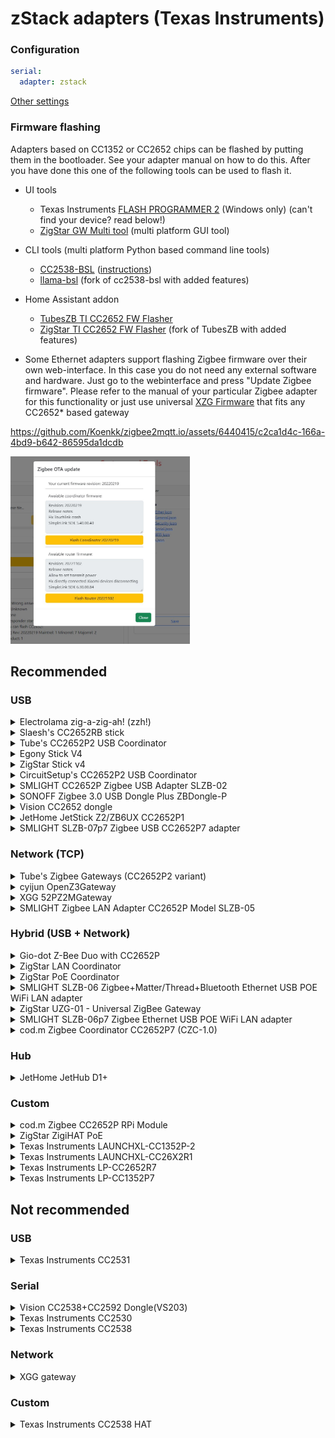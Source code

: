 # zStack adapters (Texas Instruments)

### Configuration

```yaml
serial:
  adapter: zstack
```

[Other settings](../configuration/adapter-settings.md)

### Firmware flashing

Adapters based on CC1352 or CC2652 chips can be flashed by putting them in the bootloader. See your adapter manual on how to do this. After you have done this one of the following tools can be used to flash it.
- UI tools
  - Texas Instruments [FLASH PROGRAMMER 2](https://www.ti.com/tool/FLASH-PROGRAMMER) (Windows only) (can't find your device? read below!)  
  - [ZigStar GW Multi tool](https://github.com/xyzroe/ZigStarGW-MT) (multi platform GUI tool)
- CLI tools (multi platform Python based command line tools)
  - [CC2538-BSL](https://github.com/JelmerT/cc2538-bsl) ([instructions](./flashing/flashing_via_cc2538-bsl.md))
  - [llama-bsl](https://github.com/electrolama/llama-bsl) (fork of cc2538-bsl with added features)
- Home Assistant addon
  - [TubesZB TI CC2652 FW Flasher](https://github.com/tube0013/tubeszb_addons)
  - [ZigStar TI CC2652 FW Flasher](https://github.com/mercenaruss/zigstar_addons) (fork of TubesZB with added features)

- Some Ethernet adapters support flashing Zigbee firmware over their own web-interface. In this case you do not need any external software and hardware. Just go to the webinterface and press "Update Zigbee firmware". Please refer to the manual of your particular Zigbee adapter for this functionality or just use universal [XZG Firmware](https://github.com/xyzroe/XZG) that fits any CC2652* based gateway
  
https://github.com/Koenkk/zigbee2mqtt.io/assets/6440415/c2ca1d4c-166a-4bd9-b642-86595da1dcdb

<img src="../../images/flashing/web-interface-ota-flashing.jpg" title="SLZB-06 WEB OTA Zigbee Flashing" height=300 />

## Recommended

### USB

<details>
<summary>Electrolama zig-a-zig-ah! (zzh!)</summary>
    
USB connected adapter with external antenna based on CC2652R chip  
* [Coordinator firmware](https://github.com/Koenkk/Z-Stack-firmware/raw/Z-Stack_3.x.0_coordinator_20230507/coordinator/Z-Stack_3.x.0/bin/CC2652R_coordinator_20230507.zip)  
* [Router firmware](https://github.com/Koenkk/Z-Stack-firmware/raw/Z-Stack_3.x.0_router_20221102/router/Z-Stack_3.x.0/bin/CC2652R_router_20221102.zip)  
* [Flashing instructions](https://electrolama.com/radio-docs/#step-3-flash-the-firmware-on-your-stick) or see "Flashing CC1352/CC2652/CC2538 based adapters" below
* [Buy](https://shop.electrolama.com/collections/usb-rf-sticks/products/zzh-multiprotocol-rf-stick)

<img src="../../images/zzh.jpg" width="200" />
</details>  

<details>
<summary>Slaesh's CC2652RB stick</summary>

USB connected adapter with external antenna based on CC2652RB chip  
* [Coordinator firmware](https://github.com/Koenkk/Z-Stack-firmware/raw/Z-Stack_3.x.0_coordinator_20230507/coordinator/Z-Stack_3.x.0/bin/CC2652RB_coordinator_20230507.zip)  
* [Router firmware](https://github.com/Koenkk/Z-Stack-firmware/raw/Z-Stack_3.x.0_router_20221102/router/Z-Stack_3.x.0/bin/CC2652RB_router_20221102.zip)  
* [Flashing instructions](https://slae.sh/projects/cc2652/#flashing) or see "Flashing CC1352/CC2652/CC2538 based adapters" below
* [Buy](https://slae.sh/projects/cc2652/)

<img src="../../images/slaeshs_cc2652rb_stick.jpg" width="200" />
</details>

<details>
<summary>Tube's CC2652P2 USB Coordinator</summary>

Open source hardware CC2652P based USB connected adapter with external antenna and USB extension cable  
* [Coordinator firmware](https://github.com/Koenkk/Z-Stack-firmware/raw/Z-Stack_3.x.0_coordinator_20230507/coordinator/Z-Stack_3.x.0/bin/CC1352P2_CC2652P_launchpad_coordinator_20230507.zip)  
* [Router firmware](https://github.com/Koenkk/Z-Stack-firmware/raw/Z-Stack_3.x.0_router_20221102/router/Z-Stack_3.x.0/bin/CC1352P2_CC2652P_launchpad_router_20221102.zip)  
* [Flashing instructions](https://github.com/tube0013/tube_gateways) or see "Flashing CC1352/CC2652/CC2538 based adapters" below
* [Buy](https://www.tubeszb.com/)

<img src="../../images/Tubes_USB_Coordinator_CC2652P2_variant.png" width="200" />
</details>

<details>
<summary>Egony Stick V4</summary>

Powerful CC2652P Zigbee USB dongle and Raspberry Pi GPIO module. Available in Ebyte (left picture) and RFSTAR (right picture) version.  
* Coordinator firmware: [Ebyte](https://github.com/Koenkk/Z-Stack-firmware/raw/Z-Stack_3.x.0_coordinator_20230507/coordinator/Z-Stack_3.x.0/bin/CC1352P2_CC2652P_other_coordinator_20230507.zip) [RFSTAR](https://github.com/Koenkk/Z-Stack-firmware/raw/Z-Stack_3.x.0_coordinator_20230507/coordinator/Z-Stack_3.x.0/bin/CC1352P2_CC2652P_launchpad_coordinator_20230507.zip)  
* Router firmware: [Ebyte](https://github.com/Koenkk/Z-Stack-firmware/raw/Z-Stack_3.x.0_router_20221102/router/Z-Stack_3.x.0/bin/CC1352P2_CC2652P_other_router_20221102.zip) [RFSTAR](https://github.com/Koenkk/Z-Stack-firmware/raw/Z-Stack_3.x.0_router_20221102/router/Z-Stack_3.x.0/bin/CC1352P2_CC2652P_launchpad_router_20221102.zip)  
* [Flashing instructions](https://github.com/egony/cc2652p_E72-2G4M20S1E/wiki/Flashing-EN) or see "Flashing CC1352/CC2652/CC2538 based adapters" below
* Description: [Ebyte](https://github.com/egony/cc2652p_E72-2G4M20S1E/wiki/Home-EN) [RFSTAR](https://github.com/egony/cc2652p_cc1352p_RF-STAR/wiki/Home-EN)  
* [Contact](http://t.me/Egony)

<img src="../../images/Egony_v4_E72.jpg" widht="200" /> <img src="../../images/Egony_v4_RFS.jpg" width="200" />
</details>

<details>
<summary>ZigStar Stick v4</summary>

Powerful Open source dongle with external antenna based on CC2652P  
* [Coordinator firmware](https://github.com/Koenkk/Z-Stack-firmware/raw/Z-Stack_3.x.0_coordinator_20230507/coordinator/Z-Stack_3.x.0/bin/CC1352P2_CC2652P_launchpad_coordinator_20230507.zip)  
* [Router firmware](https://github.com/Koenkk/Z-Stack-firmware/raw/Z-Stack_3.x.0_router_20221102/router/Z-Stack_3.x.0/bin/CC1352P2_CC2652P_launchpad_router_20221102.zip)  
* [Description](https://zig-star.com/projects/zigbee-stick-v4/)  
* [Flashing instructions](https://zig-star.com/radio-docs/flash-cc-bsl/) or see "Flashing CC1352/CC2652/CC2538 based adapters" below
* [Buy](https://zig-star.com)

<img src="../../images/ZigStar-USB.png" width="200" />
</details>

<details>
<summary>CircuitSetup's CC2652P2 USB Coordinator</summary>

CC2652P based USB connected adapter pre-programmed with Z-Stack  
* [Coordinator firmware](https://github.com/Koenkk/Z-Stack-firmware/raw/Z-Stack_3.x.0_coordinator_20230507/coordinator/Z-Stack_3.x.0/bin/CC1352P2_CC2652P_launchpad_coordinator_20230507.zip)  
* [Router firmware](https://github.com/Koenkk/Z-Stack-firmware/raw/Z-Stack_3.x.0_router_20221102/router/Z-Stack_3.x.0/bin/CC1352P2_CC2652P_launchpad_router_20221102.zip)  
* [Flashing instructions](https://circuitsetup.us/product/usb-zigbee-stick-z-stack-coordinator/) or see "Flashing CC1352/CC2652/CC2538 based adapters" below
* [Buy](https://circuitsetup.us/product/usb-zigbee-stick-z-stack-coordinator/)

<img src="../../images/circset_cc2652.jpg" width="200" />
</details>

<details>
<summary>SMLIGHT CC2652P Zigbee USB Adapter SLZB-02</summary>

CC2652P factory-made Zigbee USB coordinator with external 6dB antenna and worldwide delivery  
* [Coordinator firmware](https://github.com/Koenkk/Z-Stack-firmware/raw/Z-Stack_3.x.0_coordinator_20230507/coordinator/Z-Stack_3.x.0/bin/CC1352P2_CC2652P_other_coordinator_20230507.zip)  
* [Router firmware](https://github.com/Koenkk/Z-Stack-firmware/raw/Z-Stack_3.x.0_router_20221102/router/Z-Stack_3.x.0/bin/CC1352P2_CC2652P_other_router_20221102.zip)  
* [Description](https://smartlight.me/smart-home-devices/zigbee-devices/zigbee-coordinator-v4-cc2652p)  
* [Flashing instructions](https://smartlight.me/flashing_slzb-02) or see "Flashing CC1352/CC2652/CC2538 based adapters" below
* Buy: [Official store](https://smartlight.me/smart-home-devices/zigbee-devices/zigbee-coordinator-v4-cc2652p), [Tindie](https://www.tindie.com/products/smartlightme/zigbee-cc2652p-coordinator-dongle-stick-adapter/)

<img src="../../images/CC2652P_smartlight_zigbee_coordinator.png" width="200" />
</details>

<details>
<summary>SONOFF Zigbee 3.0 USB Dongle Plus ZBDongle-P</summary>

CC2652P based USB connected adapter pre-programmed and with enclosure.

Note before buying that ITead slightly confusingly now sells both the Dongle Plus "ZBDongle-P" (based on CC2652P), and the Dongle Plus V2 "ZBDongle-E" (based on EFR32MG21).
This section is about the "ZBDongle-P", for "ZBDongle-E" see below.

* [Coordinator firmware](https://github.com/Koenkk/Z-Stack-firmware/raw/Z-Stack_3.x.0_coordinator_20230507/coordinator/Z-Stack_3.x.0/bin/CC1352P2_CC2652P_launchpad_coordinator_20230507.zip)  
* [Router firmware](https://github.com/Koenkk/Z-Stack-firmware/raw/Z-Stack_3.x.0_router_20221102/router/Z-Stack_3.x.0/bin/CC1352P2_CC2652P_launchpad_router_20221102.zip)  
* [Flashing instructions](https://sonoff.tech/wp-content/uploads/2021/09/Zigbee-3.0-USB-dongle-plus-firmware-flashing-1-1.docx) ([PDF version](https://github.com/Koenkk/zigbee2mqtt.io/raw/master/docs/guide/adapters/flashing/zigbee-3.0-usb-dongle-plus-firmware_flashing-1-1.pdf) and [required python script](https://github.com/Koenkk/zigbee2mqtt.io/raw/master/docs/guide/adapters/flashing/zigbee-3.0-usb-dongle-plus-uartLog.zip)) or see "Flashing CC1352/CC2652/CC2538 based adapters" below  
* [Buy](https://itead.cc/product/sonoff-zigbee-3-0-usb-dongle-plus/)

<img src="../../images/sonoff_plus_dongle.png" width="200" />
</details>

<details>
<summary>Vision CC2652 dongle</summary>

Adapter or small development board based on CC2652R (VS201) or CC2652P (VS202)  
Coordinator firmware: [VS201](https://github.com/Koenkk/Z-Stack-firmware/raw/Z-Stack_3.x.0_coordinator_20230507/coordinator/Z-Stack_3.x.0/bin/CC2652R_coordinator_20230507.zip) [VS202](https://github.com/Koenkk/Z-Stack-firmware/raw/Z-Stack_3.x.0_coordinator_20230507/coordinator/Z-Stack_3.x.0/bin/CC1352P2_CC2652P_launchpad_coordinator_20230507.zip)  
Router firmware: [VS201](https://github.com/Koenkk/Z-Stack-firmware/raw/Z-Stack_3.x.0_router_20221102/router/Z-Stack_3.x.0/bin/CC2652R_router_20221102.zip) [VS202](https://github.com/Koenkk/Z-Stack-firmware/raw/Z-Stack_3.x.0_router_20221102/router/Z-Stack_3.x.0/bin/CC1352P2_CC2652P_launchpad_router_20221102.zip)  
* [Flashing instructions](https://www.aliexpress.com/item/1005002823262979.html?spm=a2g0o.productlist.0.0.1a1640b82yeViq&algo_pvid=e01b1872-ca85-4814-971f-ce9b058855b8&algo_exp_id=e01b1872-ca85-4814-971f-ce9b058855b8-0&pdp_ext_f=%7B%22sku_id%22%3A%2212000022351543786%22%7D) or see "Flashing CC1352/CC2652/CC2538 based adapters" below
* Buy: [VS201](https://www.aliexpress.com/item/1005002809329614.html) [VS202](https://www.aliexpress.com/item/1005003393047763.html)

<img src="../../images/cc26x2r1_dongle.jpg" width="200" />
</details>

<details>
<summary>JetHome JetStick Z2/ZB6UX CC2652P1</summary>

Powerful CC2652P1 factory-made Zigbee USB dongle with external antenna.
* [Documentation](https://docs.jethome.ru/en/zigbee/sticks/jetstick_z2.html)
* [Flash instructions](https://docs.jethome.ru/en/zigbee/howto/cc_2538_bsl.html#zigbee-howto-2538-bsl)
* [Firmware](https://docs.jethome.ru/en/zigbee/software/ti_cc2652p.html#zigbee-software-ti-cc2652p)
* Buy: [JetStick Z2](https://jethome.ru/z2/)

<img src="../../images/jetstick_z2.png" width="200" />
</details>

<details>
<summary>SMLIGHT SLZB-07p7 Zigbee USB CC2652P7 adapter</summary>  

Powerful, tiny modern design, developed for Zigbee2MQTT, pre-flashed and ready to use Zigbee adapter. Autodiscovery in Home Assistant. AutoBSL (remote update) enabled.  
Rich packing that includes:
| Package includes | SLZB-07p7 adapter | +3dB antenna 360° | QR-manual |
|:-|:-:|:-:|:-:|
|Quantity: |1 pcs|1 pcs|1 pcs|1 pcs|  
|Image| <img src="https://smlight.tech/external-content/images/zigbee2mqtt-io/slzb-07p7/slzb-07p7-adapter.jpg" width="200" /> | <img src="https://smlight.tech/external-content/images/zigbee2mqtt-io/slzb-07p7/slzb-07x-antenna.jpg" width="200" /> | <img src="https://smlight.tech/external-content/images/zigbee2mqtt-io/slzb-07p7/slzb-07x-qr.jpg" width="200" /> |  

Remote Zigbee update, autodiscovery, LEDs, and flashing pins. It fits home and business use.  

- Zigbee firmware:  
--[Coordinator firmware](https://github.com/Koenkk/Z-Stack-firmware/raw/master/coordinator/Z-Stack_3.x.0/bin/CC1352P7_coordinator_20230507.zip).  
- [Product page](https://smlight.tech/product/slzb-07p7/).  
- Buy: [Official Store - Worldwide](https://smartlight.me/smart-home-devices/zigbee-devices/coordinator-slzb-07p7), [Aliexpress - Worldwide](https://www.aliexpress.com/item/1005006273914143.html).  
Local fast delivery: [Australia](https://shop.dialedin.com.au/products/smlight-slzb-07p7-usb-zigbee-adapter), [France](https://www.domadoo.fr/fr/interface-domotique/7045-smlight-dongle-usb-zigbee-cc2652p7-soc-antenne-3db-zigbee2mqtt-et-zha.html), [Poland](https://pcblab.io/szukaj?controller=search&s=slzb).  

    | Product picture 1 | Product picture 2 | Product picture 3 |
    |:-:|:-:|:-:|
    |<img src="https://smlight.tech/external-content/images/zigbee2mqtt-io/slzb-07p7/slzb-07p7-main1-title.jpg" width="200">|<img src="https://smlight.tech/external-content/images/zigbee2mqtt-io/slzb-07p7/slzb-07p7-main2-title.jpg" width="200">|<img src="https://smlight.tech/external-content/images/zigbee2mqtt-io/slzb-07p7/slzb-07p7-main3-title.jpg" width="200">|     

</details>

### Network (TCP)

<details>
<summary>Tube's Zigbee Gateways (CC2652P2 variant)</summary>

Open source hardware CC2652P and ESP32 based Zigbee to Ethernet Coordinator (left picture), POE variant is also available (right picture)  
* [Coordinator firmware](https://github.com/Koenkk/Z-Stack-firmware/raw/Z-Stack_3.x.0_coordinator_20230507/coordinator/Z-Stack_3.x.0/bin/CC1352P2_CC2652P_launchpad_coordinator_20230507.zip)  
* [Router firmware](https://github.com/Koenkk/Z-Stack-firmware/raw/Z-Stack_3.x.0_router_20221102/router/Z-Stack_3.x.0/bin/CC1352P2_CC2652P_launchpad_router_20221102.zip)  
* [Flashing instructions](https://github.com/tube0013/tube_gateways) or see "Flashing CC1352/CC2652/CC2538 based adapters" below
* [Buy](https://www.tubeszb.com/)

<img src="../../images/Tubes_Zigbee_Gateways_CC2652P2_variant.jpg" width="200" /> <img src="../../images/Tubes_Zigbee_PoE_Coordinator_CC2652P2_variant.jpg" width="200" />
</details>

<details>
<summary>cyijun OpenZ3Gateway</summary>

An open source Zstack3 gateway powered by ESP8266 and CC2652P modules. One costs less than 60 CNY in China.  
* [Coordinator firmware](https://github.com/Koenkk/Z-Stack-firmware/raw/Z-Stack_3.x.0_coordinator_20230507/coordinator/Z-Stack_3.x.0/bin/CC1352P2_CC2652P_launchpad_coordinator_20230507.zip)  
* [Router firmware](https://github.com/Koenkk/Z-Stack-firmware/raw/Z-Stack_3.x.0_router_20221102/router/Z-Stack_3.x.0/bin/CC1352P2_CC2652P_launchpad_router_20221102.zip)
* Flashing instructions; see "Flashing CC1352/CC2652/CC2538 based adapters" below
* [Description](https://github.com/cyijun/OpenZ3Gateway)  
* [Tindie](https://www.tindie.com/products/cyijun/openz3gateway/)  

<img src="../../images/openz3gateway.jpg" width="200" />
</details>

<details>
<summary>XGG 52PZ2MGateway</summary>

An open source Zstack3 gateway powered by ESP8266 and CC2652P modules. One costs less than 60 CNY in China.  
* [Coordinator firmware](https://github.com/Koenkk/Z-Stack-firmware/raw/Z-Stack_3.x.0_coordinator_20230507/coordinator/Z-Stack_3.x.0/bin/CC1352P2_CC2652P_launchpad_coordinator_20230507.zip)  
* [Router firmware](https://github.com/Koenkk/Z-Stack-firmware/raw/Z-Stack_3.x.0_router_20221102/router/Z-Stack_3.x.0/bin/CC1352P2_CC2652P_launchpad_router_20221102.zip)  
* Flashing instructions; see "Flashing CC1352/CC2652/CC2538 based adapters" below
* [Description](https://shop68536829.taobao.com/)  
* [Buy](https://shop68536829.taobao.com/)  

<img src="../../images/CC2652P-Z2M.jpg" width="200" />
</details>

<details>
<summary>SMLIGHT Zigbee LAN Adapter CC2652P Model SLZB-05</summary>

Pre-flashed ready-to-use Zigbee LAN CC2652P Adapter, factory made, metal case, 6dB antenna, worldwide delivery, Zigbee firmware can be manually updated via USB in 5 easy steps, customer/tech support, fast order processing.  
* [Coordinator firmware](https://github.com/Koenkk/Z-Stack-firmware/raw/Z-Stack_3.x.0_coordinator_20230507/coordinator/Z-Stack_3.x.0/bin/CC1352P2_CC2652P_other_coordinator_20230507.zip)  
* [Router firmware](https://github.com/Koenkk/Z-Stack-firmware/raw/Z-Stack_3.x.0_router_20221102/router/Z-Stack_3.x.0/bin/CC1352P2_CC2652P_other_router_20221102.zip)  
* [Description](https://smartlight.me/smart-home-devices/zigbee-devices/smlight-zigbee-lan-adapter-slzb-05en)  
* Flashing instructions; see "Flashing CC1352/CC2652/CC2538 based adapters" below
* Buy: [eBay](https://www.ebay.com/itm/165178757770) [Official store](https://smartlight.me/smart-home-devices/zigbee-devices/smlight-zigbee-lan-adapter-slzb-05en) [Telegram](https://t.me/smartlightme)

<img src="https://smartlight.me/ebay/images/slzb_05/smartlight-zigbee-lan-slzb-05.jpg" width="200" />
</details>

### Hybrid (USB + Network)

<details>
<summary>Gio-dot Z-Bee Duo with CC2652P</summary>

4 in 1 zigbee adapter: USB Stick, WiFi, LAN, PI Zero Hat, with external antenna and 3D printed case. 
* [Description](https://gio-dot.github.io/Z-Bee-Duo/)  
* [Coordinator firmware](https://github.com/Koenkk/Z-Stack-firmware/blob/master/coordinator/Z-Stack_3.x.0/bin/CC1352P2_CC2652P_other_coordinator_20230507.zip)  
* [Router firmware](https://github.com/Koenkk/Z-Stack-firmware/blob/master/router/Z-Stack_3.x.0/bin/CC1352P2_CC2652P_other_router_20221102.zip)  
* [Flashing instructions](https://gio-dot.github.io/Z-Bee-Duo/Firmware-upgrade) or see "Flashing CC1352/CC2652/CC2538 based adapters" below
* [Buy](https://www.tindie.com/products/gio_dot/z-bee-duo-modular-cc2652p-zigbee-30-adapter/)

<img src="../../images/Z-Bee_Duo-ico.jpg" width="200" />
</details>

<details>
<summary>ZigStar LAN Coordinator</summary>

Powerful Open source LAN Coordinator with external antenna on CC2652P  
* [Coordinator firmware](https://github.com/Koenkk/Z-Stack-firmware/raw/Z-Stack_3.x.0_coordinator_20230507/coordinator/Z-Stack_3.x.0/bin/CC1352P2_CC2652P_launchpad_coordinator_20230507.zip)  
* [Router firmware](https://github.com/Koenkk/Z-Stack-firmware/raw/Z-Stack_3.x.0_router_20221102/router/Z-Stack_3.x.0/bin/CC1352P2_CC2652P_launchpad_router_20221102.zip)  
* [Description](https://zig-star.com/projects/zigbee-gw-lan/)  
* [Flashing instructions](https://zig-star.com/radio-docs/flash-cc-bsl/) or see "Flashing CC1352/CC2652/CC2538 based adapters" below
* [Buy](https://zig-star.com) [Tindie](https://www.tindie.com/products/zigstar/zigstar-lan-gateway/)

<img src="../../images/ZigStar-LAN.png" width="200" />
</details>

<details>
<summary>ZigStar PoE Coordinator</summary>

Open source PoE af Coordinator with external antenna on CC2652P  
* [Coordinator firmware](https://github.com/Koenkk/Z-Stack-firmware/raw/Z-Stack_3.x.0_coordinator_20230507/coordinator/Z-Stack_3.x.0/bin/CC1352P2_CC2652P_launchpad_coordinator_20230507.zip)  
* [Router firmware](https://github.com/Koenkk/Z-Stack-firmware/raw/Z-Stack_3.x.0_router_20221102/router/Z-Stack_3.x.0/bin/CC1352P2_CC2652P_launchpad_router_20221102.zip)  
* [Description](https://zig-star.com/projects/zigstar-olizig/)  
* [Flashing instructions](https://zig-star.com/radio-docs/zigstar-multi-tool/) or see "Flashing CC1352/CC2652/CC2538 based adapters" below
* [Buy](https://zig-star.com) [Tindie](https://www.tindie.com/products/zigstar/zigstar-olizig-poe/) 

<img src="../../images/ZigStar-PoE.png" width="200" />
</details>

<details>
<summary>SMLIGHT SLZB-06 Zigbee+Matter/Thread+Bluetooth Ethernet USB POE WiFi LAN adapter</summary>  

Powerful, tiny modern design, developed for Zigbee2MQTT, PoE supported, pre-flashed and ready to use Zigbee adapter.  
It supports **Zigbee 3.0**, experimental **Matter-over-Thread** and **Bluetooth**. Connections: Ethernet (+PoE), LAN, USB, and WiFi.  Rich packing that includes:
| Package includes | SLZB-06 adapter | +5dB antenna 360° | Adhesive tape | Screws | Screwdriver | MicroUSB-Type-C | Screw-fix helper |
|:-|:-:|:-:|:-:|:-:|:-:|:-:|:-:|
|Quantity: |1 pcs|1 pcs|2 pcs|2 pcs|1 pcs|1 pcs|1 pcs|  
|Image| <img src="https://smlight.tech/external-content/images/zigbee2mqtt-io/slzb-06-adapter.jpg" width="200" /> | <img src="https://smlight.tech/external-content/images/zigbee2mqtt-io/slzb-06-antenna.jpg" width="200" /> | <img src="https://smlight.tech/external-content/images/zigbee2mqtt-io/slzb-06-adhesive.jpg" width="200" /> | <img src="https://smlight.tech/external-content/images/zigbee2mqtt-io/slzb-06-screws.jpg" width="200" /> | <img src="https://smlight.tech/external-content/images/zigbee2mqtt-io/slzb-06-screwdriver.jpg" width="200" /> | <img src="https://smlight.tech/external-content/images/zigbee2mqtt-io/slzb-06-microusb.jpg" width="200" /> | <img src="https://smlight.tech/external-content/images/zigbee2mqtt-io/slzb-06-qr.jpg" width="200" /> |  

Remote update (Zigbee and Core), modern UI firmware. Optoelectronic isolation for Ethernet, LEDs and physical button for interacting with users. It fits home and business use.  

- Zigbee firmware:  
-- [Zigbee chip update process OTA](https://smlight.tech/manual/slzb-06/guide/flashing-and-updating/updating-zigbee.html#zigbee-auto-update-over-the-web-interface-recommended) for automatic updates.  
-- [Firmwares folder](https://github.com/Koenkk/Z-Stack-firmware/tree/master/coordinator/Z-Stack_3.x.0/bin) for manual updates.  
- Core firmware:  
-- [Functionality and screenshots](https://smlight.tech/manual/slzb-06/guide/configuration/)  
-- [Video review 1](https://www.youtube.com/watch?v=WwYVRuVpAJI), [Video review 2](https://www.youtube.com/watch?v=q3cWHQ8CdcA)
- [Manual](https://smlight.tech/manual/slzb-06/)
- [Product page](https://smlight.tech/product/slzb-06/)
- Buy: [Official Store - Worldwide](https://smartlight.me/smart-home-devices/zigbee-devices/smlight-slzb-06en), [Aliexpress - Worldwide](https://www.aliexpress.com/item/1005004942648430.html), [Tindie - Worldwide](https://www.tindie.com/products/smartlightme/smlight-slzb-06-zigbee-ethernet-poe-usb-wifi-adapt/).  
Local fast delivery: [AU](https://shop.dialedin.com.au/products/smlight-slzb-06-zigbee-adapter), [AT](https://www.hobbyelectronica.nl/product/slzb-06-zigbee-ethernet-poe-usb-adapter/), [BE](https://www.hobbyelectronica.nl/product/slzb-06-zigbee-ethernet-poe-usb-adapter/), [CH](https://shop.swiss-domotique.ch/de/gateways-antennen/2387-smlight-zigbee-ethernet-poe-usb-wifi-adapter-slzb-06.html), [EE](https://improveit.lt/produktas/smlight-slzb-06-zigbee-ethernet-poe-usb-lan-wifi-adapteris/), [FR](https://www.domadoo.fr/fr/box-domotique/7042-smlight-adaptateur-usb-ethernet-poe-zigbee-30-cc2652p-zigbee2mqtt-et-zha.html), [DE](https://www.hobbyelectronica.nl/product/slzb-06-zigbee-ethernet-poe-usb-adapter/), [LT](https://improveit.lt/produktas/smlight-slzb-06-zigbee-ethernet-poe-usb-lan-wifi-adapteris/), [LV](https://improveit.lt/produktas/smlight-slzb-06-zigbee-ethernet-poe-usb-lan-wifi-adapteris/), [PL](https://pcblab.io/slzb-06-adapter-zigbee-cc2652p-ethernet-poe-usb-lan-wifi.html), [TH](https://shopee.co.th/Zigbee-SLZB-06-LAN-POE-USB-WIFI-Hybrid-Coordinator-CC2652P-SMARTLIGHT-SLZB-06-HASS-Zigbee2mqtt-ZHA-CC2652-CC2531-i.25068823.21062349644), [UK](https://zigbeesmart.co.uk/products/zigbee-lan-poe-coordinator-smlight-slzb-06), [US official](https://cloudfree.shop/product/smlight-zigbee-ethernet-adapter/), [US Amazon](https://www.amazon.com/SMLIGHT-SLZB-06-Ethernet-Zigbee2MQTT-Assistant/dp/B0BL6DQSB3).  

    | Product picture | Interface screenshot | Youtube review |
    |:-:|:-:|:-:|
    |<img src="https://smlight.tech/external-content/images/zigbee2mqtt-io/slzb-06-main-title.jpg" width="200" />|<img src="https://smlight.tech/external-content/images/zigbee2mqtt-io/slzb-06-main-firmware.jpg" width="200" />|[<img src="https://smlight.tech/external-content/images/zigbee2mqtt-io/slzb-06-main-videolink-small.jpg" width="200" />](https://www.youtube.com/watch?v=q3cWHQ8CdcA)|     

</details>

<details>
<summary>ZigStar UZG-01 - Universal ZigBee Gateway</summary>

Open source PoE af Coordinator with external antenna on CC2652P
* [ESP32 Firmware](https://github.com/mercenaruss/uzg-firmware) Repository with latest firmware
* [Coordinator firmware](https://github.com/Koenkk/Z-Stack-firmware/raw/Z-Stack_3.x.0_coordinator_20230507/coordinator/Z-Stack_3.x.0/bin/)  
* [Router firmware](https://github.com/Koenkk/Z-Stack-firmware/raw/Z-Stack_3.x.0_router_20221102/router/Z-Stack_3.x.0/bin/)  
* [Official site](https://uzg.zig-star.com) with documentation
* [Flashing instructions](https://uzg.zig-star.com/flashing-and-updating/) or see [Flashing CC1352/CC2652/CC2538 based adapters](#flashing-cc1352-cc2652-cc2538-based-adapters)
* Buy: [Official Store](https://uzg.zig-star.com),[Tindie](https://www.tindie.com/stores/zigstar/),[Elecrow](https://www.elecrow.com/zigstar-uzg-01-universal-zigbee-gateway.html)

|           ZigStar UZG-01              |                  Dimensions           | 
| :-----------------------------------: | :-----------------------------------: | 
| <img src="../../images/Zigstar-UZG01-1.png" width="200" /> | <img src="../../images/Zigstar-UZG01-2.png" width="200" /> |

</details>

<details>
<summary>SMLIGHT SLZB-06p7 Zigbee Ethernet USB POE WiFi LAN adapter</summary>  

Powerful, tiny modern design, developed for Zigbee2MQTT, PoE supported, pre-flashed and ready to use Zigbee adapter.  
It supports Zigbee 3.0, Ethernet, LAN, USB, and WiFi connections.  Rich packing that includes:
| Package includes | SLZB-06p7 adapter | +5dB antenna 360° | Adhesive tape | Screws | Screwdriver | MicroUSB-Type-C | Screw-fix helper |
|:-|:-:|:-:|:-:|:-:|:-:|:-:|:-:|
|Quantity: |1 pcs|1 pcs|2 pcs|2 pcs|1 pcs|1 pcs|1 pcs|  
|Image| <img src="https://smlight.tech/external-content/images/zigbee2mqtt-io/slzb-06p7-adapter.jpg" width="200" /> | <img src="https://smlight.tech/external-content/images/zigbee2mqtt-io/slzb-06-antenna.jpg" width="200" /> | <img src="https://smlight.tech/external-content/images/zigbee2mqtt-io/slzb-06-adhesive.jpg" width="200" /> | <img src="https://smlight.tech/external-content/images/zigbee2mqtt-io/slzb-06-screws.jpg" width="200" /> | <img src="https://smlight.tech/external-content/images/zigbee2mqtt-io/slzb-06-screwdriver.jpg" width="200" /> | <img src="https://smlight.tech/external-content/images/zigbee2mqtt-io/slzb-06-microusb.jpg" width="200" /> | <img src="https://smlight.tech/external-content/images/zigbee2mqtt-io/slzb-06-qr.jpg" width="200" /> |  

Remote update (Zigbee and Core), modern UI firmware. Optoelectronic isolation for Ethernet, LEDs and physical button for interacting with users. It fits home and business use.  

- Zigbee firmware:  
-- [Zigbee chip update process OTA](https://smlight.tech/manual/slzb-06/guide/flashing-and-updating/updating-zigbee.html#zigbee-auto-update-over-the-web-interface-recommended) for automatic updates.  
-- [Firmwares folder](https://github.com/Koenkk/Z-Stack-firmware/tree/master/coordinator/Z-Stack_3.x.0/bin) for manual updates.  
- Core firmware:  
-- [Functionality and screenshots](https://smlight.tech/manual/slzb-06/guide/configuration/)  
-- [Video review](https://www.youtube.com/watch?v=q3cWHQ8CdcA)
- [Manual](https://smlight.tech/manual/slzb-06/)
- [Product page](https://smlight.tech/product/slzb-06p7/)
- Buy: [Official Store - Worldwide](https://smartlight.me/smart-home-devices/zigbee-devices/coordinator-slzb-06p7), [Aliexpress - Worldwide](https://www.aliexpress.com/item/1005004942648430.html).   
Local fast delivery: [AU](https://shop.dialedin.com.au/products/smlight-slzb-06p7-zigbee-adapter), [AT](https://www.hobbyelectronica.nl/product/slzb-06p7-zigbee-ethernet-poe-usb-adapter/), [BE](https://www.hobbyelectronica.nl/product/slzb-06p7-zigbee-ethernet-poe-usb-adapter/), [DE](https://www.hobbyelectronica.nl/product/slzb-06p7-zigbee-ethernet-poe-usb-adapter/), [PL](https://pcblab.io/slzb-06p7-adapter-zigbee-cc2652p7-ethernet-poe-usb-lan-wifi.html).    

    | Product picture | Interface screenshot | Youtube videoreview |
    |:-:|:-:|:-:|
    |<img src="https://smlight.tech/external-content/images/zigbee2mqtt-io/slzb-06p7-main-title.jpg" width="200" />|<img src="https://smlight.tech/external-content/images/zigbee2mqtt-io/slzb-06p7-main-firmware.jpg" width="200" />|[<img src="https://smlight.tech/external-content/images/zigbee2mqtt-io/slzb-06-main-videolink-small.jpg" width="200" />](https://www.youtube.com/watch?v=q3cWHQ8CdcA)|     

</details>

<details>
<summary>cod.m Zigbee Coordinator CC2652P7 (CZC-1.0)</summary>

cod.m ZigBee Coordinator (CZC) - Network (LAN/Wi-Fi) with Power over Ethernet (optional) or USB-C.

Features:
* CC2652P7 Texas Instruments multiprotocol 2.4GHz radio module
* ZigBee 3.x, Z-Stack firmware (Koenkk)
* LAN, WLAN or USB mode PoE (802.3af) or USB-C power, <1W power consumption
* ESP32 open source firmware ([cod.m UZG Fork](https://github.com/codm/czc-firmware/releases))
* ZigBee firmware update via network and in future via web interface
* ESP32 firmware update via web interface or USB-C (Auto-BSL)
* [3D-printed housing (CC-BY-NC-SA)](https://www.printables.com/de/model/857864-codm-zigbee-coordinator-cases-czc-10)
* Made in Germany, CE, RoHS, WEEE

Links:
* [ESP32 firmware](https://github.com/codm/czc-firmware/releases)
* [Coordinator firmware](https://github.com/Koenkk/Z-Stack-firmware/tree/master/coordinator/Z-Stack_3.x.0/bin)
* [Documentation](https://docs.codm.de/en/zigbee/coordinator/)
* [Buy](https://shop.codm.de/en/automation/zigbee/40/zigbee-coordinator-cc2652p7-PoE)

<img src="../../images/codm-cc2652p7-zigbee-coordinator.jpg" width="200" /> <img src="../../images/codm-cc2652p7-zigbee-coordinator-schematic.png" width="200" />
</details>

### Hub

<details>
<summary>JetHome JetHub D1+</summary>

Controller with ZigBee module onboard with external antenna.

JetHub D1+ is DIN-rail home automation controller with Ubuntu/Debian OS and a lot of peripherals.

Based on TI CC2652P1.

* [Documentation](https://docs.jethome.ru/en/controllers/linux/din_rail/d1p.html)
* [Buy](https://jethome.ru/d1p/)

<img src="../../images/jethub_d1_full.png" width="200" />
</details>

### Custom

<details>
<summary>cod.m Zigbee CC2652P RPi Module</summary>

Raspberry Pi GPIO module with CC2652P and integrated power amplifier (+20dBm)  
* [Coordinator firmware](https://github.com/Koenkk/Z-Stack-firmware/raw/Z-Stack_3.x.0_coordinator_20230507/coordinator/Z-Stack_3.x.0/bin/CC1352P2_CC2652P_launchpad_coordinator_20230507.zip)  
* [Router firmware](https://github.com/Koenkk/Z-Stack-firmware/raw/Z-Stack_3.x.0_router_20221102/router/Z-Stack_3.x.0/bin/CC1352P2_CC2652P_launchpad_router_20221102.zip)  
* [Flashing instructions](https://github.com/codm/cc2652-raspberry-pi-module#firmware) or see "Flashing CC1352/CC2652/CC2538 based adapters" below
* [Buy](https://shop.codm.de/automation/zigbee/33/zigbee-cc2652p2-raspberry-pi-module)

<img src="../../images/codm-cc2652p-rpi.jpg" width="200" />
</details>
<details>
<summary>ZigStar ZigiHAT PoE </summary>

Powerful Open source Pi HAT based on CC2652P with PoE,RTC onboard
* [Coordinator firmware](https://github.com/Koenkk/Z-Stack-firmware/raw/Z-Stack_3.x.0_coordinator_20230507/coordinator/Z-Stack_3.x.0/bin/CC1352P2_CC2652P_launchpad_coordinator_20230507.zip)  
* [Router firmware](https://github.com/Koenkk/Z-Stack-firmware/raw/Z-Stack_3.x.0_router_20221102/router/Z-Stack_3.x.0/bin/CC1352P2_CC2652P_launchpad_router_20221102.zip)  
* [Description](https://zig-star.com/projects/zigbee-zigihat/)  
* [Flashing instructions](https://zig-star.com/projects/zigbee-zigihat/#flashing) or see "Flashing CC1352/CC2652/CC2538 based adapters" below  
* [Buy](https://zig-star.com)

<img src="../../images/ZigiHAT.png" width="200" />
</details>

<details>
<summary>Texas Instruments LAUNCHXL-CC1352P-2</summary>

USB connected development kit, based on CC1352P chip  
These devices have two serial devices built in. Make sure you put the right serial device in the [configuration](../configuration/) or use auto detect (completely remove the `serial` section from `configuration.yaml`) if you only have one Texas Instruments CC device connected to your system.  
An external antenna can be connected which could increase range: [requires resoldering a tiny capacitor (moving C14 to C24)](http://e2e.ti.com/support/wireless-connectivity/zigbee-and-thread/f/158/t/880219?LAUNCHXL-CC26X2R1-Antenna-CC26X2R1)  

* [Coordinator firmware](https://github.com/Koenkk/Z-Stack-firmware/raw/Z-Stack_3.x.0_coordinator_20230507/coordinator/Z-Stack_3.x.0/bin/CC1352P2_CC2652P_launchpad_coordinator_20230507.zip)  
* [Router firmware](https://github.com/Koenkk/Z-Stack-firmware/raw/Z-Stack_3.x.0_router_20221102/router/Z-Stack_3.x.0/bin/CC1352P2_CC2652P_launchpad_router_20221102.zip)  
* [Flashing instructions](./flashing/flashing_via_uniflash.md) or see "Flashing CC1352/CC2652/CC2538 based adapters" below
* [Buy](http://www.ti.com/tool/LAUNCHXL-CC1352P)

<img src="../../images/cc1352p2.jpg" width="200" />
</details>

<details>
<summary>Texas Instruments LAUNCHXL-CC26X2R1</summary>

USB connected development kit, based on CC2652R chip  
These devices have two serial devices built in. Make sure you put the right serial device in the [configuration](../configuration/) or use auto detect (completely remove the `serial` section from `configuration.yaml`) if you only have one Texas Instruments CC device connected to your system.  
An external antenna can be connected which could increase range: [requires resoldering a tiny capacitor](https://github.com/Koenkk/zigbee2mqtt/issues/2162#issuecomment-570286663)  

* [Coordinator firmware](https://github.com/Koenkk/Z-Stack-firmware/raw/Z-Stack_3.x.0_coordinator_20230507/coordinator/Z-Stack_3.x.0/bin/CC2652R_coordinator_20230507.zip)  
* [Router firmware](https://github.com/Koenkk/Z-Stack-firmware/raw/Z-Stack_3.x.0_router_20221102/router/Z-Stack_3.x.0/bin/CC2652R_router_20221102.zip)  
* [Flashing instructions](./flashing/flashing_via_uniflash.md) or see "Flashing CC1352/CC2652/CC2538 based adapters" below
* [Buy](http://www.ti.com/tool/LAUNCHXL-CC26X2R1)

<img src="../../images/cc26x2r1.jpg" width="200" />
</details>

<details>
<summary>Texas Instruments LP-CC2652R7</summary>

USB connected development kit, based on CC2652R7 chip  
These devices have two serial devices built in. Make sure you put the right serial device in the [configuration](../configuration/) or use auto detect (completely remove the `serial` section from `configuration.yaml`) if you only have one Texas Instruments CC device connected to your system.

* [Coordinator firmware](https://github.com/Koenkk/Z-Stack-firmware/raw/Z-Stack_3.x.0_coordinator_20230507/coordinator/Z-Stack_3.x.0/bin/CC2652R7_coordinator_20230507.zip)  
* [Flashing instructions](./flashing/flashing_via_uniflash.md) or see "Flashing CC1352/CC2652/CC2538 based adapters" below
* [Buy](http://www.ti.com/tool/LP-CC2652R7)

<img src="../../images/CC2652R7.png" width="200" />
</details>

<details>
<summary>Texas Instruments LP-CC1352P7</summary>

USB connected development kit, based on CC1352P7 chip  
These devices have two serial devices built in. Make sure you put the right serial device in the [configuration](../configuration/) or use auto detect (completely remove the `serial` section from `configuration.yaml`) if you only have one Texas Instruments CC device connected to your system.

* [Coordinator firmware](https://github.com/Koenkk/Z-Stack-firmware/raw/Z-Stack_3.x.0_coordinator_20230507/coordinator/Z-Stack_3.x.0/bin/CC1352P7_coordinator_20230507.zip)  
* [Flashing instructions](./flashing/flashing_via_uniflash.md) or see "Flashing CC1352/CC2652/CC2538 based adapters" below
* [Buy](https://www.ti.com/tool/LP-CC1352P7)

<img src="../../images/LP-CC1352P7.jpg" width="200" />
</details>


## Not recommended

### USB

<details>
<summary>Texas Instruments CC2531</summary>

USB connected Zigbee adapter with PCB antenna  
**Warning 1:** requires additional hardware to flash (CC debugger + download cable)  
**Warning 2:** might not be powerful enough to handle networks of 20+ devices  
**Warning 3:** this adapter has bad range  
* [Coordinator firmware](https://github.com/Koenkk/Z-Stack-firmware/tree/master/coordinator/Z-Stack_Home_1.2/bin)  
* [Router firmware](https://github.com/Koenkk/Z-Stack-firmware/tree/master/router/Z-Stack_Home_1.2/bin)  
* [Flashing instructions](./flashing/flashing_the_cc2531.md)  
* [Buy](https://www.aliexpress.com/wholesale?catId=0&initiative_id=SB_20191108075039&SearchText=cc2531)

<img src="../../images/cc2531.jpg" width="200" />
</details>

### Serial

<details>
<summary>Vision CC2538+CC2592 Dongle(VS203)</summary>

Adapter or small development board based on CC2538 and CC2592 chip  
* [Coordinator firmware](https://github.com/Koenkk/Z-Stack-firmware/tree/master/coordinator/Z-Stack_3.0.x/bin)  
* [Flashing instructions](https://www.aliexpress.com/item/1005002809329614.html?spm=a2g0o.store_pc_allProduct.8148356.2.4d7f1012TTc3uX)  
* [Buy](https://www.aliexpress.com/item/1005002809329614.html?spm=a2g0o.store_pc_allProduct.8148356.2.4d7f1012TTc3uX)

<img src="../../images/cc2538_cc2592_dongle.jpg" width="200" />
</details>

<details>
<summary>Texas Instruments CC2530</summary>

Serial connected adapter with external antenna optionally with CC2591 or CC2592 RF frontend  
**Warning 1:** requires additional hardware to flash (CC debugger + download cable)  
**Warning 2:** might not be powerful enough to handle networks of 20+ devices  
* [Coordinator firmware](https://github.com/Koenkk/Z-Stack-firmware/tree/master/coordinator/Z-Stack_Home_1.2/bin)  
* [Router firmware](https://github.com/Koenkk/Z-Stack-firmware/tree/master/router/Z-Stack_Home_1.2/bin)  
* [Flashing instructions](../../advanced/zigbee/05_create_a_cc2530_router.md#2-flashing-the-cc2530)  
* [Connecting](./flashing/connecting_cc2530.md)  
* Buy: [AliExpress](http://www.aliexpress.com/wholesale?catId=0&initiative_id=SB_20181213104041&SearchText=cc2530) [GBAN](http://www.gban.cn/en/product_show.asp?id=43) [Tindie](https://www.tindie.com/products/GiovanniCas/cc2530-cc2592-zigbee-dongle/)

<img src="../../images/cc2530.jpg" width="200" />
</details>
<details>
<summary>Texas Instruments CC2538</summary>

Serial connected adapter with CC2592 RF Amplifier  
* [Coordinator firmware](https://github.com/Koenkk/Z-Stack-firmware/tree/master/coordinator/Z-Stack_3.0.x/bin)  
* [Flashing](./flashing/flashing_the_cc2538.md)  
* Buy: [AliExpress](https://www.aliexpress.com/wholesale?catId=0&initiative_id=SB_20191108075039&SearchText=cc2538)

<img src="../../images/cc2538.jpg" width="200" />
</details>

### Network

<details>
<summary>XGG gateway</summary>

An open source zigbee gateway powered by ESP8266 and CC2538+CC2592PA (XGG 38PZ2MGateway) or CC2530 (XGG 30Z2MGateway)  
Coordinator firmware: [XGG 38PZ2MGateway](https://github.com/Koenkk/Z-Stack-firmware/tree/master/coordinator/Z-Stack_3.0.x/bin) [XGG 30Z2MGateway](https://github.com/Koenkk/Z-Stack-firmware/tree/master/coordinator/Z-Stack_Home_1.2/bin)  
* [Contact](https://shop68536829.taobao.com/)

<img src="../../images/CC2652P-Z2M.jpg" width="200" />
</details>

### Custom

<details>
<summary>Texas Instruments CC2538 HAT</summary>

Raspberry pinout compatible HAT with CC2538 and optional external antenna  
* [Coordinator firmware](https://github.com/Koenkk/Z-Stack-firmware/tree/master/coordinator/Z-Stack_3.0.x/bin)  
* [Flashing](./flashing/flashing_the_cc2538.md)  
* [Buy](https://www.tindie.com/products/GiovanniCas/zigbee-hat-with-cc2538-for-raspberry/)

<img src="../../images/cc2538hat.jpg" width="200" />
</details>
